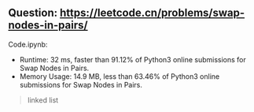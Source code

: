 ## Question: https://leetcode.cn/problems/swap-nodes-in-pairs/

Code.ipynb:
* Runtime: 32 ms, faster than 91.12% of Python3 online submissions for Swap Nodes in Pairs.
* Memory Usage: 14.9 MB, less than 63.46% of Python3 online submissions for Swap Nodes in Pairs.
> linked list
